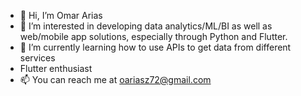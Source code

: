 - 👋 Hi, I’m Omar Arias
- 👀 I’m interested in developing data analytics/ML/BI as well as web/mobile app solutions, especially through Python and Flutter.
- 🌱 I’m currently learning how to use APIs to get data from different services
- Flutter enthusiast
- 📫 You can reach me at oariasz72@gmail.com

<!---
oariasz/oariasz is a ✨ special ✨ repository because its `README.md` (this file) appears on your GitHub profile.
You can click the Preview link to take a look at your changes.
--->
